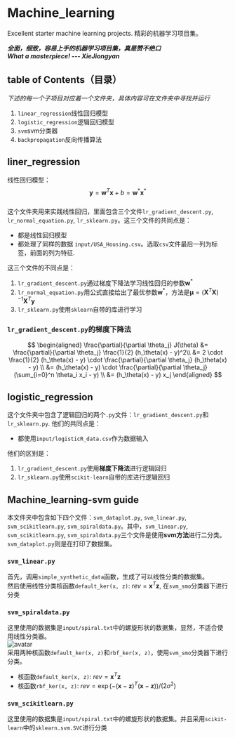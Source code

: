 # Machine_learning
Excellent starter machine learning projects. 精彩的机器学习项目集。

***全面，细致，容易上手的机器学习项目集，真是赞不绝口***  
***What a masterpiece! --- XieJiongyan***

## table of Contents（目录）
*下述的每一个子项目对应着一个文件夹，具体内容可在文件夹中寻找并运行*

1. `linear_regression`线性回归模型
2. `logistic_regression`逻辑回归模型
3. `svm`svm分类器
4. `backpropagation`反向传播算法


## liner_regression
线性回归模型：  
$$
\bm y = \bm w ^T \bm x + b = \bm w^* \bm x^*
$$  
这个文件夹用来实践线性回归，里面包含三个文件`lr_gradient_descent.py`, `lr_normal_equation.py`, `lr_sklearn.py`。这三个文件的共同点是：
- 都是线性回归模型
- 都处理了同样的数据 `input/USA_Housing.csv`。选取`csv`文件最后一列为标签，前面的列为特征.


这三个文件的不同点是：
1. `lr_gradient_descent.py`通过梯度下降法学习线性回归的参数$\bm w^*$
2. `lr_normal_equation.py`用公式直接给出了最优参数$\bm w^*$，方法是$\bm \mu = (\bm X^T \bm X)^{-1}\bm X^T \bm y$
3. `lr_sklearn.py`使用`sklearn`自带的库进行学习

### `lr_gradient_descent.py`的梯度下降法
$$  
   \begin{aligned}
\frac{\partial}{\partial \theta_j} J(\theta) &= \frac{\partial}{\partial \theta_j} \frac{1}{2} (h_\theta(x) - y)^2\\
 &= 2 \cdot \frac{1}{2} (h_\theta(x) - y) \cdot \frac{\partial}{\partial \theta_j} (h_\theta(x) - y) \\
 &= (h_\theta(x) - y) \cdot \frac{\partial}{\partial \theta_j} (\sum_{i=0}^n \theta_i x_i - y) \\
 &= (h_\theta(x) - y) x_j
\end{aligned}  
$$

## logistic_regression
这个文件夹中包含了逻辑回归的两个`.py`文件：`lr_gradient_descent.py`和`lr_sklearn.py`. 他们的共同点是：  
- 都使用`input/logisticR_data.csv`作为数据输入

他们的区别是：
1. `lr_gradient_descent.py`使用**梯度下降法**进行逻辑回归
2. `lr_sklearn.py`使用`scikit-learn`自带的库进行逻辑回归

## Machine_learning-svm guide
本文件夹中包含如下四个文件：`svm_dataplot.py`, `svm_linear.py`, `svm_scikitlearn.py`, `svm_spiraldata.py`。其中，`svm_linear.py`, `svm_scikitlearn.py`, `svm_spiraldata.py`三个文件是使用**svm方法**进行二分类。`svm_dataplot.py`则是在打印了数据集。

### `svm_linear.py`
首先，调用`simple_synthetic_data`函数，生成了可以线性分类的数据集。  
然后使用线性分类核函数`default_ker(x, z)`: $rev = \bm x^T \bm z$, 在`svm_smo`分类器下进行分类

### `svm_spiraldata.py`
这里使用的数据集是`input/spiral.txt`中的螺旋形状的数据集，显然，不适合使用线性分类器。  
![avatar](fig/Figure_1.png)  
采用两种核函数`default_ker(x, z)`和`rbf_ker(x, z)`，使用`svm_smo`分类器下进行分类。  
- 核函数`default_ker(x, z)`: $rev = \bm x^T \bm z$
- 核函数`rbf_ker(x, z)`: $rev = \exp (- (\bm x - \bm z) ^T (\bm x - \bm z)) / (2 \sigma ^2)$

### `svm_scikitlearn.py`
这里使用的数据集是`input/spiral.txt`中的螺旋形状的数据集。并且采用`scikit-learn`中的`sklearn.svm.SVC`进行分类